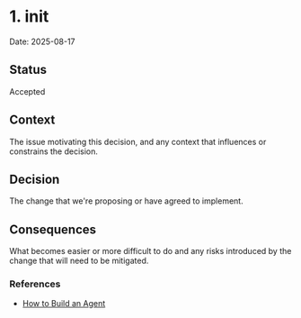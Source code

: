 # 1. init

Date: 2025-08-17

## Status

Accepted

## Context

The issue motivating this decision, and any context that influences or constrains the decision.

## Decision

The change that we're proposing or have agreed to implement.

## Consequences

What becomes easier or more difficult to do and any risks introduced by the change that will need to be mitigated.

### References

- [How to Build an Agent](https://ampcode.com/how-to-build-an-agent)
